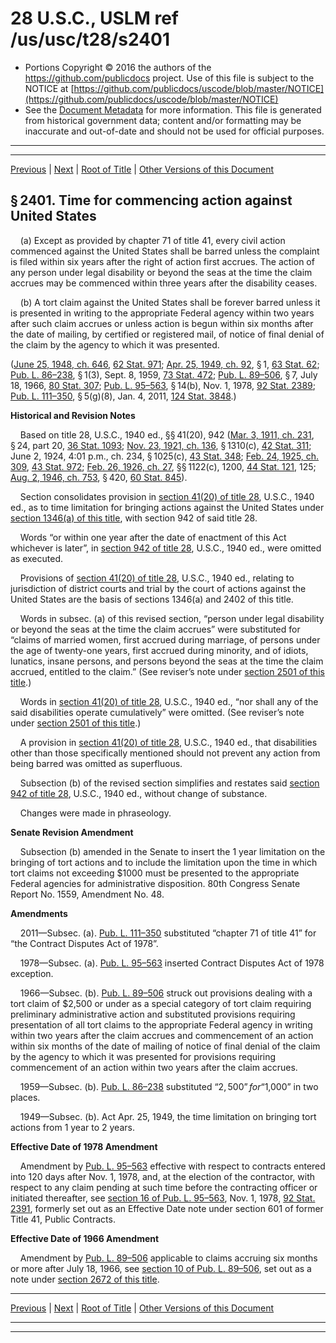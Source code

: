---
---

# 28 U.S.C., USLM ref /us/usc/t28/s2401

* Portions Copyright © 2016 the authors of the https://github.com/publicdocs project.
  Use of this file is subject to the NOTICE at [https://github.com/publicdocs/uscode/blob/master/NOTICE](https://github.com/publicdocs/uscode/blob/master/NOTICE)
* See the [Document Metadata](././../../../../..//README.md) for more information.
  This file is generated from historical government data; content and/or formatting may be inaccurate and out-of-date and should not be used for official purposes.

----------
----------

[Previous](./../../../../..//us/usc/t28/ptVI/ch161/m__us_usc_t28_ptVI_ch161.md) | [Next](./../../../../..//us/usc/t28/ptVI/ch161/m__us_usc_t28_s2402.md) | [Root of Title](./../../../../../) | [Other Versions of this Document](https://publicdocs.github.io/go/links?ns=uslm&ref=%2Fus%2Fusc%2Ft28%2Fs2401)

## § 2401. Time for commencing action against United States

    (a) Except as provided by chapter 71 of title 41, every civil action commenced against the United States shall be barred unless the complaint is filed within six years after the right of action first accrues. The action of any person under legal disability or beyond the seas at the time the claim accrues may be commenced within three years after the disability ceases.

    (b) A tort claim against the United States shall be forever barred unless it is presented in writing to the appropriate Federal agency within two years after such claim accrues or unless action is begun within six months after the date of mailing, by certified or registered mail, of notice of final denial of the claim by the agency to which it was presented.

([June 25, 1948, ch. 646][/us/act/1948-06-25/ch646], [62 Stat. 971][/us/stat/62/971]; [Apr. 25, 1949, ch. 92][/us/act/1949-04-25/ch92], § 1, [63 Stat. 62][/us/stat/63/62]; [Pub. L. 86–238][/us/pl/86/238], § 1(3), Sept. 8, 1959, [73 Stat. 472][/us/stat/73/472]; [Pub. L. 89–506][/us/pl/89/506], § 7, July 18, 1966, [80 Stat. 307][/us/stat/80/307]; [Pub. L. 95–563][/us/pl/95/563], § 14(b), Nov. 1, 1978, [92 Stat. 2389][/us/stat/92/2389]; [Pub. L. 111–350][/us/pl/111/350], § 5(g)(8), Jan. 4, 2011, [124 Stat. 3848][/us/stat/124/3848].)

 __Historical and Revision Notes__ 

    Based on title 28, U.S.C., 1940 ed., §§ 41(20), 942 ([Mar. 3, 1911, ch. 231][/us/act/1911-03-03/ch231], § 24, part 20, [36 Stat. 1093][/us/stat/36/1093]; [Nov. 23, 1921, ch. 136][/us/act/1921-11-23/ch136], § 1310(c), [42 Stat. 311][/us/stat/42/311]; June 2, 1924, 4:01 p.m., ch. 234, § 1025(c), [43 Stat. 348][/us/stat/43/348]; [Feb. 24, 1925, ch. 309][/us/act/1925-02-24/ch309], [43 Stat. 972][/us/stat/43/972]; [Feb. 26, 1926, ch. 27][/us/act/1926-02-26/ch27], §§ 1122(c), 1200, [44 Stat. 121][/us/stat/44/121], 125; [Aug. 2, 1946, ch. 753][/us/act/1946-08-02/ch753], § 420, [60 Stat. 845][/us/stat/60/845]).

    Section consolidates provision in [section 41(20) of title 28][/us/usc/t28/s41/20], U.S.C., 1940 ed., as to time limitation for bringing actions against the United States under [section 1346(a) of this title][/us/usc/t28/s1346/a], with section 942 of said title 28.

    Words “or within one year after the date of enactment of this Act whichever is later”, in [section 942 of title 28][/us/usc/t28/s942], U.S.C., 1940 ed., were omitted as executed.

    Provisions of [section 41(20) of title 28][/us/usc/t28/s41/20], U.S.C., 1940 ed., relating to jurisdiction of district courts and trial by the court of actions against the United States are the basis of sections 1346(a) and 2402 of this title.

    Words in subsec. (a) of this revised section, “person under legal disability or beyond the seas at the time the claim accrues” were substituted for “claims of married women, first accrued during marriage, of persons under the age of twenty-one years, first accrued during minority, and of idiots, lunatics, insane persons, and persons beyond the seas at the time the claim accrued, entitled to the claim.” (See reviser’s note under [section 2501 of this title][/us/usc/t28/s2501].)

    Words in [section 41(20) of title 28][/us/usc/t28/s41/20], U.S.C., 1940 ed., “nor shall any of the said disabilities operate cumulatively” were omitted. (See reviser’s note under [section 2501 of this title][/us/usc/t28/s2501].)

    A provision in [section 41(20) of title 28][/us/usc/t28/s41/20], U.S.C., 1940 ed., that disabilities other than those specifically mentioned should not prevent any action from being barred was omitted as superfluous.

    Subsection (b) of the revised section simplifies and restates said [section 942 of title 28][/us/usc/t28/s942], U.S.C., 1940 ed., without change of substance.

    Changes were made in phraseology.

 __Senate Revision Amendment__ 

    Subsection (b) amended in the Senate to insert the 1 year limitation on the bringing of tort actions and to include the limitation upon the time in which tort claims not exceeding $1000 must be presented to the appropriate Federal agencies for administrative disposition. 80th Congress Senate Report No. 1559, Amendment No. 48.

 __Amendments__ 

    2011—Subsec. (a). [Pub. L. 111–350][/us/pl/111/350] substituted “chapter 71 of title 41” for “the Contract Disputes Act of 1978”.

    1978—Subsec. (a). [Pub. L. 95–563][/us/pl/95/563] inserted Contract Disputes Act of 1978 exception.

    1966—Subsec. (b). [Pub. L. 89–506][/us/pl/89/506] struck out provisions dealing with a tort claim of $2,500 or under as a special category of tort claim requiring preliminary administrative action and substituted provisions requiring presentation of all tort claims to the appropriate Federal agency in writing within two years after the claim accrues and commencement of an action within six months of the date of mailing of notice of final denial of the claim by the agency to which it was presented for provisions requiring commencement of an action within two years after the claim accrues.

    1959—Subsec. (b). [Pub. L. 86–238][/us/pl/86/238] substituted “$2,500” for “$1,000” in two places.

    1949—Subsec. (b). Act Apr. 25, 1949, the time limitation on bringing tort actions from 1 year to 2 years.

 __Effective Date of 1978 Amendment__ 

    Amendment by [Pub. L. 95–563][/us/pl/95/563] effective with respect to contracts entered into 120 days after Nov. 1, 1978, and, at the election of the contractor, with respect to any claim pending at such time before the contracting officer or initiated thereafter, see [section 16 of Pub. L. 95–563][/us/pl/95/563/s16], Nov. 1, 1978, [92 Stat. 2391][/us/stat/92/2391], formerly set out as an Effective Date note under section 601 of former Title 41, Public Contracts.

 __Effective Date of 1966 Amendment__ 

    Amendment by [Pub. L. 89–506][/us/pl/89/506] applicable to claims accruing six months or more after July 18, 1966, see [section 10 of Pub. L. 89–506][/us/pl/89/506/s10], set out as a note under [section 2672 of this title][/us/usc/t28/s2672].

----------

[Previous](./../../../../..//us/usc/t28/ptVI/ch161/m__us_usc_t28_ptVI_ch161.md) | [Next](./../../../../..//us/usc/t28/ptVI/ch161/m__us_usc_t28_s2402.md) | [Root of Title](./../../../../../) | [Other Versions of this Document](https://publicdocs.github.io/go/links?ns=uslm&ref=%2Fus%2Fusc%2Ft28%2Fs2401)

----------
----------

[/us/act/1948-06-25/ch646]: https://publicdocs.github.io/go/links?ns=uslm&ref=%2Fus%2Fact%2F1948-06-25%2Fch646
[/us/stat/62/971]: https://publicdocs.github.io/go/links?ns=uslm&ref=%2Fus%2Fstat%2F62%2F971
[/us/act/1949-04-25/ch92]: https://publicdocs.github.io/go/links?ns=uslm&ref=%2Fus%2Fact%2F1949-04-25%2Fch92
[/us/stat/63/62]: https://publicdocs.github.io/go/links?ns=uslm&ref=%2Fus%2Fstat%2F63%2F62
[/us/pl/86/238]: https://publicdocs.github.io/go/links?ns=uslm&ref=%2Fus%2Fpl%2F86%2F238
[/us/stat/73/472]: https://publicdocs.github.io/go/links?ns=uslm&ref=%2Fus%2Fstat%2F73%2F472
[/us/pl/89/506]: https://publicdocs.github.io/go/links?ns=uslm&ref=%2Fus%2Fpl%2F89%2F506
[/us/stat/80/307]: https://publicdocs.github.io/go/links?ns=uslm&ref=%2Fus%2Fstat%2F80%2F307
[/us/pl/95/563]: https://publicdocs.github.io/go/links?ns=uslm&ref=%2Fus%2Fpl%2F95%2F563
[/us/stat/92/2389]: https://publicdocs.github.io/go/links?ns=uslm&ref=%2Fus%2Fstat%2F92%2F2389
[/us/pl/111/350]: https://publicdocs.github.io/go/links?ns=uslm&ref=%2Fus%2Fpl%2F111%2F350
[/us/stat/124/3848]: https://publicdocs.github.io/go/links?ns=uslm&ref=%2Fus%2Fstat%2F124%2F3848
[/us/act/1911-03-03/ch231]: https://publicdocs.github.io/go/links?ns=uslm&ref=%2Fus%2Fact%2F1911-03-03%2Fch231
[/us/stat/36/1093]: https://publicdocs.github.io/go/links?ns=uslm&ref=%2Fus%2Fstat%2F36%2F1093
[/us/act/1921-11-23/ch136]: https://publicdocs.github.io/go/links?ns=uslm&ref=%2Fus%2Fact%2F1921-11-23%2Fch136
[/us/stat/42/311]: https://publicdocs.github.io/go/links?ns=uslm&ref=%2Fus%2Fstat%2F42%2F311
[/us/stat/43/348]: https://publicdocs.github.io/go/links?ns=uslm&ref=%2Fus%2Fstat%2F43%2F348
[/us/act/1925-02-24/ch309]: https://publicdocs.github.io/go/links?ns=uslm&ref=%2Fus%2Fact%2F1925-02-24%2Fch309
[/us/stat/43/972]: https://publicdocs.github.io/go/links?ns=uslm&ref=%2Fus%2Fstat%2F43%2F972
[/us/act/1926-02-26/ch27]: https://publicdocs.github.io/go/links?ns=uslm&ref=%2Fus%2Fact%2F1926-02-26%2Fch27
[/us/stat/44/121]: https://publicdocs.github.io/go/links?ns=uslm&ref=%2Fus%2Fstat%2F44%2F121
[/us/act/1946-08-02/ch753]: https://publicdocs.github.io/go/links?ns=uslm&ref=%2Fus%2Fact%2F1946-08-02%2Fch753
[/us/stat/60/845]: https://publicdocs.github.io/go/links?ns=uslm&ref=%2Fus%2Fstat%2F60%2F845
[/us/usc/t28/s41/20]: https://publicdocs.github.io/go/links?ns=uslm&ref=%2Fus%2Fusc%2Ft28%2Fs41%2F20
[/us/usc/t28/s1346/a]: https://publicdocs.github.io/go/links?ns=uslm&ref=%2Fus%2Fusc%2Ft28%2Fs1346%2Fa
[/us/usc/t28/s942]: https://publicdocs.github.io/go/links?ns=uslm&ref=%2Fus%2Fusc%2Ft28%2Fs942
[/us/usc/t28/s41/20]: https://publicdocs.github.io/go/links?ns=uslm&ref=%2Fus%2Fusc%2Ft28%2Fs41%2F20
[/us/usc/t28/s2501]: https://publicdocs.github.io/go/links?ns=uslm&ref=%2Fus%2Fusc%2Ft28%2Fs2501
[/us/usc/t28/s41/20]: https://publicdocs.github.io/go/links?ns=uslm&ref=%2Fus%2Fusc%2Ft28%2Fs41%2F20
[/us/usc/t28/s2501]: https://publicdocs.github.io/go/links?ns=uslm&ref=%2Fus%2Fusc%2Ft28%2Fs2501
[/us/usc/t28/s41/20]: https://publicdocs.github.io/go/links?ns=uslm&ref=%2Fus%2Fusc%2Ft28%2Fs41%2F20
[/us/usc/t28/s942]: https://publicdocs.github.io/go/links?ns=uslm&ref=%2Fus%2Fusc%2Ft28%2Fs942
[/us/pl/111/350]: https://publicdocs.github.io/go/links?ns=uslm&ref=%2Fus%2Fpl%2F111%2F350
[/us/pl/95/563]: https://publicdocs.github.io/go/links?ns=uslm&ref=%2Fus%2Fpl%2F95%2F563
[/us/pl/89/506]: https://publicdocs.github.io/go/links?ns=uslm&ref=%2Fus%2Fpl%2F89%2F506
[/us/pl/86/238]: https://publicdocs.github.io/go/links?ns=uslm&ref=%2Fus%2Fpl%2F86%2F238
[/us/pl/95/563]: https://publicdocs.github.io/go/links?ns=uslm&ref=%2Fus%2Fpl%2F95%2F563
[/us/pl/95/563/s16]: https://publicdocs.github.io/go/links?ns=uslm&ref=%2Fus%2Fpl%2F95%2F563%2Fs16
[/us/stat/92/2391]: https://publicdocs.github.io/go/links?ns=uslm&ref=%2Fus%2Fstat%2F92%2F2391
[/us/pl/89/506]: https://publicdocs.github.io/go/links?ns=uslm&ref=%2Fus%2Fpl%2F89%2F506
[/us/pl/89/506/s10]: https://publicdocs.github.io/go/links?ns=uslm&ref=%2Fus%2Fpl%2F89%2F506%2Fs10
[/us/usc/t28/s2672]: https://publicdocs.github.io/go/links?ns=uslm&ref=%2Fus%2Fusc%2Ft28%2Fs2672


